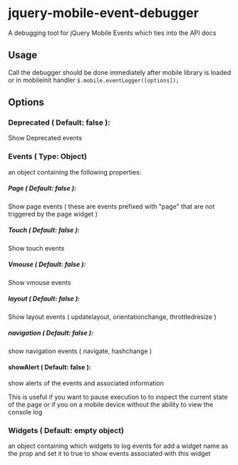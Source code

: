 jquery-mobile-event-debugger
============================

A debugging tool for jQuery Mobile Events which ties into the API docs

## Usage

Call the debugger should be done immediately after mobile library is loaded or in mobileinit handler
```$.mobile.eventLogger([options]);```

## Options

### Deprecated ( Default: false ):

Show Deprecated events
### Events ( Type: Object)

an object containing the following properties:

##### Page ( Default: false ):

Show page events ( these are events prefixed with "page" that are not triggered by the page widget )

##### Touch ( Default: false ):

Show touch events

##### Vmouse ( Default: false ):

Show vmouse events

##### layout ( Default: false ):

Show layout events ( updatelayout, orientationchange, throttledresize )

##### navigation ( Default: false ):

show navigation events ( navigate, hashchange )

#### showAlert ( Default: false ):

show alerts of the events and associated information

This is useful if you want to pause execution to to inspect the current state of the page or if you
on a mobile device without the ability to view the console log

### Widgets ( Default: empty object)

an object containing which widgets to log events for add a widget name as the prop and
set it to true to show events associated with this widget
